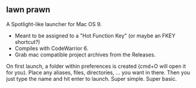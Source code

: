 ## lawn prawn ##

A Spotlight-like launcher for Mac OS 9.

- Meant to be assigned to a "Hot Function Key" (or maybe an FKEY shortcut?)
- Compiles with CodeWarrior 6.
- Grab mac compatible project archives from the Releases.

On first launch, a folder within preferences is created (cmd+O will open it for you).
Place any aliases, files, directories, ... you want in there.
Then you just type the name and hit enter to launch. Super simple. Super basic.
